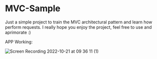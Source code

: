 # MVC-Sample

Just a simple project to train the MVC architectural pattern and learn how perform requests. I really hope you enjoy the project, feel free to use and aprimorate :)

APP Working:

![Screen Recording 2022-10-21 at 09 36 11 (1)](https://user-images.githubusercontent.com/97368492/197197723-cbd724a8-5c71-486b-b7f6-4ad91b7084d2.gif)
